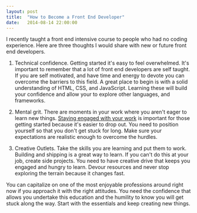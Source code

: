 ```yaml
---
layout: post
title:  "How to Become a Front End Developer"
date:   2014-08-14 22:00:00
---
```


I recently taught a front end intensive course to people who had no coding experience.
Here are three thoughts I would share with new or future front end developers.

1. Technical confidence.
Getting started it's easy to feel overwhelmed.
It's important to remember that a lot of front end developers are self taught.
If you are self motivated, and have time and energy to devote you can overcome the barriers to this field.
A great place to begin is with a solid understanding of HTML, CSS, and JavaScript.
Learning these will build your confidence and allow your to explore other languages, and frameworks. 

2. Mental grit.
There are moments in your work where you aren't eager to learn new things.
<a href="../notebook/Staying-Engaged/">Staying engaged with your work</a> is important for those getting started because it's easier to drop out.
You need to position yourself so that you don't get stuck for long.
Make sure your expectations are realistic enough to overcome the hurdles.

3. Creative Outlets.
Take the skills you are learning and put them to work.
Building and shipping is a great way to learn.
If you can't do this at your job, create side projects.
You need to have creative drive that keeps you engaged and hungry to learn.
Devour resources and never stop exploring the terrain because it changes fast.

You can capitalize on one of the most enjoyable professions around right now if you approach it with the right attitudes. 
You need the confidence that allows you undertake this education and the humility to know you will get stuck along the way.
Start with the essentials and keep creating new things.